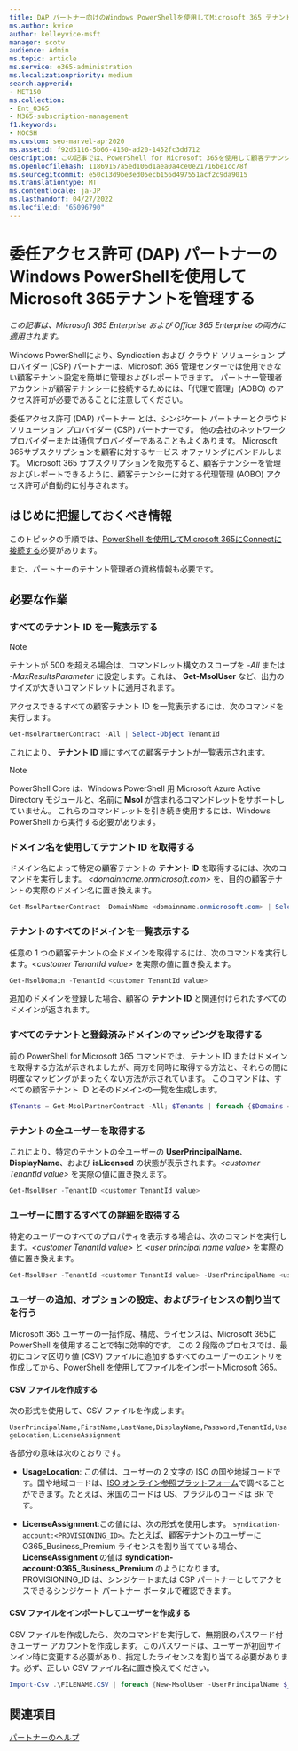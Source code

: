 ```yaml
---
title: DAP パートナー向けのWindows PowerShellを使用してMicrosoft 365 テナントを管理する
ms.author: kvice
author: kelleyvice-msft
manager: scotv
audience: Admin
ms.topic: article
ms.service: o365-administration
ms.localizationpriority: medium
search.appverid:
- MET150
ms.collection:
- Ent_O365
- M365-subscription-management
f1.keywords:
- NOCSH
ms.custom: seo-marvel-apr2020
ms.assetid: f92d5116-5b66-4150-ad20-1452fc3dd712
description: この記事では、PowerShell for Microsoft 365を使用して顧客テナンシーを管理する方法について説明します。
ms.openlocfilehash: 11869157a5ed106d1aea0a4ce0e21716be1cc78f
ms.sourcegitcommit: e50c13d9be3ed05ecb156d497551acf2c9da9015
ms.translationtype: MT
ms.contentlocale: ja-JP
ms.lasthandoff: 04/27/2022
ms.locfileid: "65096790"
---
```

# <a name="manage-microsoft-365-tenants-with-windows-powershell-for-delegated-access-permissions-dap-partners"></a>委任アクセス許可 (DAP) パートナーのWindows PowerShellを使用してMicrosoft 365テナントを管理する

*この記事は、Microsoft 365 Enterprise および Office 365 Enterprise の両方に適用されます。*

Windows PowerShellにより、Syndication および クラウド ソリューション プロバイダー (CSP) パートナーは、Microsoft 365 管理センターでは使用できない顧客テナント設定を簡単に管理およびレポートできます。 パートナー管理者アカウントが顧客テナンシーに接続するためには、「代理で管理」(AOBO) のアクセス許可が必要であることに注意してください。

委任アクセス許可 (DAP) パートナー とは、シンジケート パートナーとクラウド ソリューション プロバイダー (CSP) パートナーです。 他の会社のネットワーク プロバイダーまたは通信プロバイダーであることもよくあります。 Microsoft 365サブスクリプションを顧客に対するサービス オファリングにバンドルします。 Microsoft 365 サブスクリプションを販売すると、顧客テナンシーを管理およびレポートできるように、顧客テナンシーに対する代理管理 (AOBO) アクセス許可が自動的に付与されます。
## <a name="what-do-you-need-to-know-before-you-begin"></a>はじめに把握しておくべき情報

このトピックの手順では、[PowerShell を使用してMicrosoft 365にConnectに接続する](connect-to-microsoft-365-powershell.md)必要があります。

また、パートナーのテナント管理者の資格情報も必要です。

## <a name="what-do-you-want-to-do"></a>必要な作業

### <a name="list-all-tenant-ids"></a>すべてのテナント ID を一覧表示する

> [!NOTE]
> テナントが 500 を超える場合は、コマンドレット構文のスコープを  _-All_ または _-MaxResultsParameter_ に設定します。これは、 **Get-MsolUser** など、出力のサイズが大きいコマンドレットに適用されます。

アクセスできるすべての顧客テナント ID を一覧表示するには、次のコマンドを実行します。

```powershell
Get-MsolPartnerContract -All | Select-Object TenantId
```

これにより、 **テナント ID** 順にすべての顧客テナントが一覧表示されます。

>[!Note]
>PowerShell Core は、Windows PowerShell 用 Microsoft Azure Active Directory モジュールと、名前に **Msol** が含まれるコマンドレットをサポートしていません。 これらのコマンドレットを引き続き使用するには、Windows PowerShell から実行する必要があります。
>

### <a name="get-a-tenant-id-by-using-the-domain-name"></a>ドメイン名を使用してテナント ID を取得する

ドメイン名によって特定の顧客テナントの **テナント ID** を取得するには、次のコマンドを実行します。 _<domainname.onmicrosoft.com>_ を、目的の顧客テナントの実際のドメイン名に置き換えます。

```powershell
Get-MsolPartnerContract -DomainName <domainname.onmicrosoft.com> | Select-Object TenantId
```

### <a name="list-all-domains-for-a-tenant"></a>テナントのすべてのドメインを一覧表示する

任意の 1 つの顧客テナントの全ドメインを取得するには、次のコマンドを実行します。_\<customer TenantId value>_ を実際の値に置き換えます。

```powershell
Get-MsolDomain -TenantId <customer TenantId value>
```

追加のドメインを登録した場合、顧客の **テナント ID** と関連付けられたすべてのドメインが返されます。

### <a name="get-a-mapping-of-all-tenants-and-registered-domains"></a>すべてのテナントと登録済みドメインのマッピングを取得する

前の PowerShell for Microsoft 365 コマンドでは、テナント ID またはドメインを取得する方法が示されましたが、両方を同時に取得する方法と、それらの間に明確なマッピングがまったくない方法が示されています。 このコマンドは、すべての顧客テナント ID とそのドメインの一覧を生成します。

```powershell
$Tenants = Get-MsolPartnerContract -All; $Tenants | foreach {$Domains = $_.TenantId; Get-MsolDomain -TenantId $Domains | fl @{Label="TenantId";Expression={$Domains}},name}
```

### <a name="get-all-users-for-a-tenant"></a>テナントの全ユーザーを取得する

これにより、特定のテナントの全ユーザーの **UserPrincipalName**、**DisplayName**、および **isLicensed** の状態が表示されます。_\<customer TenantId value>_ を実際の値に置き換えます。

```powershell
Get-MsolUser -TenantID <customer TenantId value>
```

### <a name="get-all-details-about-a-user"></a>ユーザーに関するすべての詳細を取得する

特定のユーザーのすべてのプロパティを表示する場合は、次のコマンドを実行します。_\<customer TenantId value>_ と _\<user principal name value>_ を実際の値に置き換えます。

```powershell
Get-MsolUser -TenantId <customer TenantId value> -UserPrincipalName <user principal name value>
```

### <a name="add-users-set-options-and-assign-licenses"></a>ユーザーの追加、オプションの設定、およびライセンスの割り当てを行う

Microsoft 365 ユーザーの一括作成、構成、ライセンスは、Microsoft 365に PowerShell を使用することで特に効率的です。 この 2 段階のプロセスでは、最初にコンマ区切り値 (CSV) ファイルに追加するすべてのユーザーのエントリを作成してから、PowerShell を使用してファイルをインポートMicrosoft 365。

#### <a name="create-a-csv-file"></a>CSV ファイルを作成する

次の形式を使用して、CSV ファイルを作成します。

`UserPrincipalName,FirstName,LastName,DisplayName,Password,TenantId,UsageLocation,LicenseAssignment`

各部分の意味は次のとおりです。

- **UsageLocation**: この値は、ユーザーの 2 文字の ISO の国や地域コードです。国や地域コードは、[ISO オンライン参照プラットフォーム](https://go.microsoft.com/fwlink/p/?LinkId=532703)で調べることができます。たとえば、米国のコードは US、ブラジルのコードは BR です。

- **LicenseAssignment**:この値には、次の形式を使用します。 `syndication-account:<PROVISIONING_ID>`。たとえば、顧客テナントのユーザーに O365_Business_Premium ライセンスを割り当てている場合、 **LicenseAssignment** の値は **syndication-account:O365_Business_Premium** のようになります。PROVISIONING_ID は、シンジケートまたは CSP パートナーとしてアクセスできるシンジケート パートナー ポータルで確認できます。

#### <a name="import-the-csv-file-and-create-the-users"></a>CSV ファイルをインポートしてユーザーを作成する

CSV ファイルを作成したら、次のコマンドを実行して、無期限のパスワード付きユーザー アカウントを作成します。このパスワードは、ユーザーが初回サインイン時に変更する必要があり、指定したライセンスを割り当てる必要があります。必ず、正しい CSV ファイル名に置き換えてください。

```powershell
Import-Csv .\FILENAME.CSV | foreach {New-MsolUser -UserPrincipalName $_.UserPrincipalName -DisplayName $_.DisplayName -FirstName $_.FirstName -LastName $_.LastName -Password $_.Password -UsageLocation $_.UsageLocation -LicenseAssignment $_.LicenseAssignment -ForceChangePassword:$true -PasswordNeverExpires:$true -TenantId $_.TenantId}
```

## <a name="see-also"></a>関連項目

[パートナーのヘルプ](https://go.microsoft.com/fwlink/p/?LinkId=533477)
